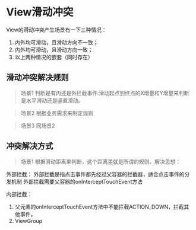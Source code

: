 # View滑动冲突 #
View的滑动冲突产生场景有一下三种情况：

1. 内外均可滑动，且滑动方向不一致；
2. 内外均可滑动，且滑动方向一致；
3. 以上两种情况的嵌套（同时存在）

## 滑动冲突解决规则 ##
> 场景1
判断是有内还是外拦截事件:滑动起点到终点的X增量和Y增量来判断是水平滑动还是竖直滑动。

> 场景2
根据业务需求来制定规则

> 场景3
同场景2

## 冲突解决方式 ##
> 场景1
根据滑动距离来判断，这个距离差就是所谓的规则。解决思想：

外部拦截：
外部拦截是指点击事件都先经过父容器的拦截器，适合点击事件的分发机制
外部拦截需要父容器的onInterceptTouchEvent方法

内部拦截：
1. 父元素的onInterceptTouchEvent方法中不能拦截ACTION_DOWN，拦截其他事件。
2. ViewGroup